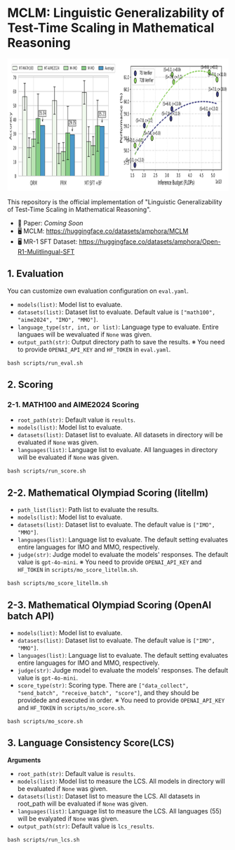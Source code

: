 # MCLM: Linguistic Generalizability of Test-Time Scaling in Mathematical Reasoning

<div align="center">
  <img src="assets/main_result.png" alt="로고" width="900" height="300">
</div>

This repository is the official implementation of "Linguistic Generalizability of Test-Time Scaling in Mathematical Reasoning".
- 📝 Paper: *Coming Soon*
- 🖥️ MCLM: https://huggingface.co/datasets/amphora/MCLM
- 🖥️ MR-1 SFT Dataset: https://huggingface.co/datasets/amphora/Open-R1-Mulitlingual-SFT

## 1. Evaluation
You can customize own evaluation configuration on `eval.yaml`.
- `models(list)`: Model list to evaluate.
- `datasets(list)`: Dataset list to evaluate. Default value is `["math100", "aime2024", "IMO", "MMO"]`.
- `language_type(str, int, or list)`: Language type to evaluate. Entire languaes will be wevaluated if `None` was given.
- `output_path(str)`: Output directory path to save the results.
※ You need to provide `OPENAI_API_KEY` and `HF_TOKEN` in `eval.yaml`.
```
bash scripts/run_eval.sh
```

## 2. Scoring
### 2-1. MATH100 and AIME2024 Scoring
- `root_path(str)`: Default value is `results`.
- `models(list)`: Model list to evaluate.
- `datasets(list)`: Dataset list to evaluate. All datasets in directory will be evaluated if `None` was given.
- `languages(list)`: Language list to evaluate. All languages in directory will be evaluated if `None` was given.
```
bash scripts/run_score.sh
```

## 2-2. Mathematical Olympiad Scoring (litellm)
- `path_list(list)`: Path list to evaluate the results.
- `models(list)`: Model list to evaluate.
- `datasets(list)`: Dataset list to evaluate. The default value is `["IMO", "MMO"]`.
- `languages(list)`: Language list to evaluate. The default setting evaluates entire languages for IMO and MMO, respectively.
- `judge(str)`: Judge model to evaluate the models' responses. The default value is `gpt-4o-mini`.
※ You need to provide `OPENAI_API_KEY` and `HF_TOKEN` in `scripts/mo_score_litellm.sh`.

```
bash scripts/mo_score_litellm.sh
```

## 2-3. Mathematical Olympiad Scoring (OpenAI batch API)
- `models(list)`: Model list to evaluate.
- `datasets(list)`: Dataset list to evaluate. The default value is `["IMO", "MMO"]`.
- `languages(list)`: Language list to evaluate. The default setting evaluates entire languages for IMO and MMO, respectively.
- `judge(str)`: Judge model to evaluate the models' responses. The default value is `gpt-4o-mini`.
- `score_type(str)`: Scoring type. There are `["data_collect", "send_batch", "receive_batch", "score"]`, and they should be providede and executed in order.
※ You need to provide `OPENAI_API_KEY` and `HF_TOKEN` in `scripts/mo_score.sh`.
```
bash scripts/mo_score.sh
```

## 3. Language Consistency Score(LCS)
**Arguments**
- `root_path(str)`: Default value is `results`.
- `models(list)`: Model list to measure the LCS. All models in directory will be evaluated if `None` was given.
- `datasets(list)`: Dataset list to measure the LCS. All datasets in root_path will be evaluated if `None` was given.
- `languages(list)`: Language list to measure the LCS. All languages (55) will be evalyated if `None` was given.
- `output_path(str)`: Default value is `lcs_results`.

```
bash scripts/run_lcs.sh
```
